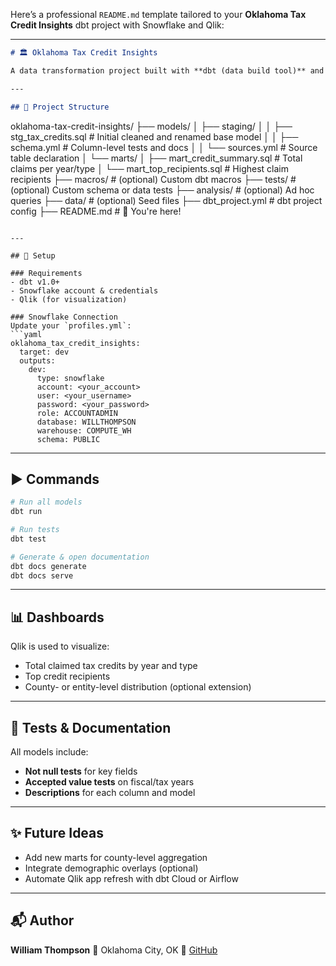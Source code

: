 Here’s a professional `README.md` template tailored to your **Oklahoma Tax Credit Insights** dbt project with Snowflake and Qlik:

---

```markdown
# 🏛️ Oklahoma Tax Credit Insights

A data transformation project built with **dbt (data build tool)** and **Snowflake**, designed to model and analyze Oklahoma's public tax credit data. The final outputs power a **Qlik dashboard** for insights into tax credit distribution and trends.

---

## 📁 Project Structure

```

oklahoma-tax-credit-insights/
├── models/
│   ├── staging/
│   │   ├── stg\_tax\_credits.sql         # Initial cleaned and renamed base model
│   │   ├── schema.yml                  # Column-level tests and docs
│   │   └── sources.yml                 # Source table declaration
│   └── marts/
│       ├── mart\_credit\_summary.sql     # Total claims per year/type
│       └── mart\_top\_recipients.sql     # Highest claim recipients
├── macros/                             # (optional) Custom dbt macros
├── tests/                              # (optional) Custom schema or data tests
├── analysis/                           # (optional) Ad hoc queries
├── data/                               # (optional) Seed files
├── dbt\_project.yml                     # dbt project config
├── README.md                           # 📄 You're here!

````

---

## 🔧 Setup

### Requirements
- dbt v1.0+  
- Snowflake account & credentials  
- Qlik (for visualization)

### Snowflake Connection
Update your `profiles.yml`:
```yaml
oklahoma_tax_credit_insights:
  target: dev
  outputs:
    dev:
      type: snowflake
      account: <your_account>
      user: <your_username>
      password: <your_password>
      role: ACCOUNTADMIN
      database: WILLTHOMPSON
      warehouse: COMPUTE_WH
      schema: PUBLIC
````

---

## ▶️ Commands

```bash
# Run all models
dbt run

# Run tests
dbt test

# Generate & open documentation
dbt docs generate
dbt docs serve
```

---

## 📊 Dashboards

Qlik is used to visualize:

* Total claimed tax credits by year and type
* Top credit recipients
* County- or entity-level distribution (optional extension)

---

## 🧪 Tests & Documentation

All models include:

* **Not null tests** for key fields
* **Accepted value tests** on fiscal/tax years
* **Descriptions** for each column and model

---

## ✨ Future Ideas

* Add new marts for county-level aggregation
* Integrate demographic overlays (optional)
* Automate Qlik app refresh with dbt Cloud or Airflow

---

## 📬 Author

**William Thompson**
📍 Oklahoma City, OK
🔗 [GitHub](https://github.com/Willthompson99)